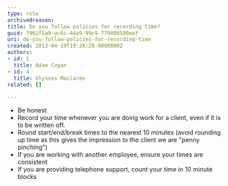 ```yaml
---
type: rule
archivedreason: 
title: Do you follow policies for recording time?
guid: 7962f5a9-ac6c-44a9-99c9-779880580eef
uri: do-you-follow-policies-for-recording-time
created: 2013-04-19T19:26:29.0000000Z
authors:
- id: 1
  title: Adam Cogan
- id: 4
  title: Ulysses Maclaren
related: []

---
```



<ul><li>Be honest</li><li>Record your time whenever you are doing work for a client, even if it is to be written off.</li><li>Round start/end/break times to the nearest 10 minutes (avoid rounding up time as this gives the impression to the client we are &quot;penny pinching&quot;)</li><li>If you are working with another employee, ensure your times are consistent</li><li>If you are providing telephone support, count your time in 10 minute blocks</li></ul>
<br><excerpt class='endintro'></excerpt><br>



